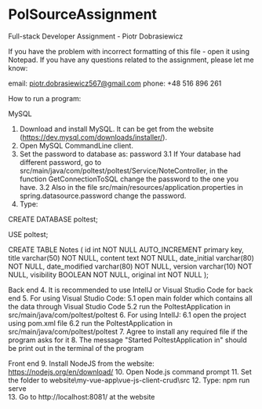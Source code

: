# PolSourceAssignment
Full-stack Developer Assignment - Piotr Dobrasiewicz

If you have the problem with incorrect formatting of this file - open it using Notepad.
If you have any questions related to the assignment, please let me know:

email: piotr.dobrasiewicz567@gmail.com
phone: +48 516 896 261

How to run a program:

MySQL
1. Download and install MySQL. It can be get from the website (https://dev.mysql.com/downloads/installer/).
2. Open MySQL CommandLine client.
3. Set the password to database as: password
3.1 If Your database had different password, go to src/main/java/com/poltest/poltest/Service/NoteController, in the function GetConnectionToSQL change the password to the one you have.
3.2 Also in the file src/main/resources/application.properties in spring.datasource.password change the password.
4. Type: 

CREATE DATABASE poltest;

USE poltest;

CREATE TABLE Notes
( id int NOT NULL AUTO_INCREMENT primary key,
  title varchar(50) NOT NULL,
  content text NOT NULL,
  date_initial varchar(80) NOT NULL,
  date_modified varchar(80) NOT NULL,
  version varchar(10) NOT NULL,
  visibility BOOLEAN NOT NULL,
  original int NOT NULL );

Back end
4. It is recommended to use IntelIJ or Visual Studio Code for back end
5. For using Visual Studio Code: 
5.1 open main folder which contains all the data through Visual Studio Code
5.2 run the PoltestApplication in src/main/java/com/poltest/poltest
6. For using IntelIJ:
6.1 open the project using pom.xml file 
6.2 run the PoltestApplication in src/main/java/com/poltest/poltest
7. Agree to install any required file if the program asks for it 
8. The message "Started PoltestApplication in" should be print out in the terminal of the program

Front end
9. Install NodeJS from the website: https://nodejs.org/en/download/
10. Open Node.js command prompt
11. Set the folder to website\my-vue-app\vue-js-client-crud\src
12. Type: npm run serve  
13. Go to http://localhost:8081/ at the website                                                                                                    
